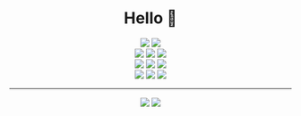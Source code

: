 <h1 align="center">Hello 👋</h1>

<p align="center">
    <img src="https://img.shields.io/badge/python%20-%2314354C.svg?&style=for-the-badge&logo=python&logoColor=white"/>
    <img src="https://img.shields.io/badge/java-%23ED8B00.svg?&style=for-the-badge&logo=java&logoColor=white"/> 
    <br>
    <img src="https://img.shields.io/badge/javascript%20-%23323330.svg?&style=for-the-badge&logo=javascript&logoColor=%23F7DF1E"/>
    <img src="https://img.shields.io/badge/html5%20-%23E34F26.svg?&style=for-the-badge&logo=html5&logoColor=white"/>
    <img src="https://img.shields.io/badge/css3%20-%231572B6.svg?&style=for-the-badge&logo=css3&logoColor=white"/> 
    <br>
    <img src="https://img.shields.io/badge/Django%20-%23092e20?&style=for-the-badge&logo=django&logoColor=white"/> 
    <img src="https://img.shields.io/badge/flask%20-%23000.svg?&style=for-the-badge&logo=flask&logoColor=white"/> 
    <img src ="https://img.shields.io/badge/postgres-%23316192.svg?&style=for-the-badge&logo=postgresql&logoColor=white"/> 
    <br>
    <img src="https://img.shields.io/badge/travis-ci%20-%232B2F33.svg?&style=for-the-badge&logo=travis&logoColor=white"/> 
    <img src="https://img.shields.io/badge/docker%20-%230db7ed.svg?&style=for-the-badge&logo=docker&logoColor=white"/> 
    <img src="https://img.shields.io/badge/heroku%20-%23430098.svg?&style=for-the-badge&logo=heroku&logoColor=white"/>
</p>

<hr>

<p align="center">
    <a><img align="center" src="https://github-readme-stats.vercel.app/api?username=ozcanyarimdunya&count_private=true&show_icons=true&theme=vue"/></a>
    <a><img align="center" src="https://github-readme-stats.vercel.app/api/top-langs/?username=ozcanyarimdunya&theme=vue&hide=tex,typescript"/></a>
</p>
